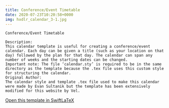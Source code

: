 ```yaml
---
title: Conference/Event Timetable
date: 2020-07-23T10:20:58+0000
img: hxdlr_calendar_3-1.jpg
---
```

```
Conference/Event Timetable

Description:
This calendar template is useful for creating a conference/event calendar. Each day can be given a title (such as your location on that day) followed by the plan for that day. The calendar can span any number of weeks and the starting dates can be changed.
Important note: The file ‘calendar.sty’ is required to be in the same directory as the template because the .tex file uses this custom style for structuring the calendar.
Original Author:
The calendar style and template .tex file used to make this calendar were made by Evan Sultanik but the template has been extensively modified for this website by Vel.
```
[Open this template in SwiftLaTeX](https://www.swiftlatex.com/project.html?import=https://swiftlatex.github.io/LaTeXBoilerPlate/zips/cemai_calendar_3.zip)

